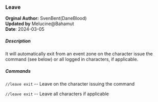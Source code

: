 ### Leave

**Orginal Author:** SvenBent(DaneBlood) 
<br>
**Updated by** Melucine@Bahamut
<br>
**Date**: 2024-03-05

##### Description

It will automatically exit from an event zone on the character issue the command (see below) or all logged in characters, if applicable. 

##### Commands

`//leave exit` -- Leave on the character issuing the command

`//leave exit` -- Leave all characters if applicable